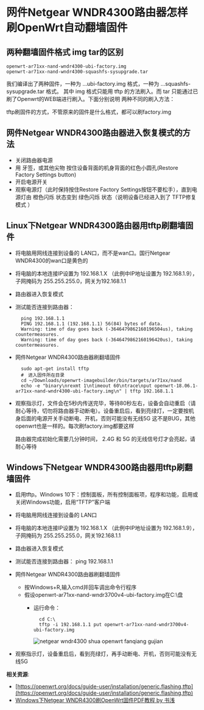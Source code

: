 网件Netgear WNDR4300路由器怎样刷OpenWrt自动翻墙固件
=============================================

两种翻墙固件格式 img tar的区别
--------

    openwrt-ar71xx-nand-wndr4300-ubi-factory.img
    openwrt-ar71xx-nand-wndr4300-squashfs-sysupgrade.tar

我们编译出了两种固件，一种为 ...ubi-factory.img 格式，一种为 ...squashfs-sysupgrade.tar 格式。 其中 img 格式只能用 tftp 的方法刷入。而 tar 只能通过已刷了Openwrt的WEB端进行刷入。下面分别说明 两种不同的刷入方法：

tftp刷固件的方式，不管原来的固件是什么格式，都可以刷factory.img

网件Netgear WNDR4300路由器进入恢复模式的方法
--------

- 关闭路由器电源
- 用 牙签，或其他尖物 按住设备背面的机身背面的红色小圆孔(Restore Factory Settings button)
- 开启电源开关
- 观察电源灯（此时保持按住Restore Factory Settings按钮不要松手），直到电源灯由 橙色闪烁 状态变到 绿色闪烁 状态（说明设备已经进入到了 TFTP修复模式 ）

Linux下Netgear WNDR4300路由器用tftp刷翻墙固件
--------

- 将电脑用网线连接到设备的 LAN口，而不是wan口。国行Netgear WNDR4300的wan口是黄色的
- 将电脑的本地连接IP设置为 192.168.1.X （此例中IP地址设置为 192.168.1.9），子网掩码为 255.255.255.0，网关为192.168.1.1
- 路由器进入恢复模式
- 测试能否连接到路由器：

        ping 192.168.1.1
        PING 192.168.1.1 (192.168.1.1) 56(84) bytes of data.
        Warning: time of day goes back (-3646479862160196504us), taking countermeasures.
        Warning: time of day goes back (-3646479862160196420us), taking countermeasures.

- 网件Netgear WNDR4300路由器刷翻墙固件

        sudo apt-get install tftp
        #　进入固件所在目录
        cd ~/Downloads/openwrt-imagebuilder/bin/targets/ar71xx/nand
        echo -e "binary\nrexmt 1\ntimeout 60\ntrace\nput openwrt-18.06.1-ar71xx-nand-wndr4300-ubi-factory.img\n" | tftp 192.168.1.1

- 观察指示灯，文件会在5秒内传送完毕，等待80秒左右，设备会自动重启（请耐心等待，切勿将路由器手动断电）。设备重启后，看到亮绿灯，一定要按机身后面的电源开关手动断电、开机，否则可能没有无线5G 这不是BUG，其他openwrt也是一样的。每次刷factory.img都要这样

    路由器完成初始化需要几分钟时间， 2.4G 和 5G 的无线信号灯才会亮起，请耐心等待

Windows下Netgear WNDR4300路由器用tftp刷翻墙固件
--------

- 启用tftp。Windows 10下：控制面板，所有控制面板项，程序和功能，启用或关闭Windows功能，启用“TFTP”客户端
- 将电脑用网线连接到设备的 LAN口
- 将电脑的本地连接IP设置为 192.168.1.X （此例中IP地址设置为 192.168.1.9），子网掩码为 255.255.255.0，网关192.168.1.1
- 路由器进入恢复模式
- 测试能否连接到路由器： ping 192.168.1.1
- 网件Netgear WNDR4300路由器刷翻墙固件  
  - 按Windows+R,输入cmd并回车调出命令行程序
  - 假设openwrt-ar71xx-nand-wndr3700v4-ubi-factory.img在C:\盘
    - 运行命令：

            cd C:\
            tftp -i 192.168.1.1 put openwrt-ar71xx-nand-wndr3700v4-ubi-factory.img

        ![netgear wndr4300 shua openwrt fanqiang gujian](images/5.tftp-flash-fanqiang-img-windows.png)

- 观察指示灯，设备重启后，看到亮绿灯，再手动断电、开机，否则可能没有无线5G

**相关资源**:

- [https://openwrt.org/docs/guide-user/installation/generic.flashing.tftp](https://openwrt.org/docs/guide-user/installation/generic.flashing.tftp)  
- [Windows下Netgear WNDR4300刷OpenWrt固件PDF教程 by 书浅](https://software-download.name/2015/netgear-wndr4300-shua-openwrt/)